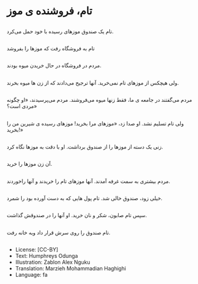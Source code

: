 # تام، فروشنده ی موز

##
تام یک صندوق موزهای رسیده با خود حمل می‌کرد.

##
تام به فروشگاه رفت که موزها را بفروشد

##
مردم در فروشگاه در حال خریدن میوه بودند.

##
ولی هیچکس از موزهای تام نمی‌خرید. آنها ترجیح می‌دادند که از زن ها میوه بخرند.

##
مردم می‌گفتند در جامعه ی ما، فقط زنها میوه می‌فروشند. مردم می‌پرسیدند، «او چگونه مردی است؟»

##
ولی تام تسلیم نشد. او صدا زد، «موزهای مرا بخرید! موزهای رسیده ی شیرین من را بخرید!»

##
زنی یک دسته از موزها را از صندوق برداشت. او با دقت به موزها نگاه کرد.

##
آن زن موزها را خرید.

##
مردم بیشتری به سمت غرفه آمدند. آنها موزهای تام را خریدند و آنها راخوردند.

##
خیلی زود، صندوق خالی شد. تام پول هایی که به دست آورده بود را شمرد.

##
سپس تام صابون، شکر و نان خرید. او آنها را در صندوقش گذاشت.

##
تام صندوق را روی سرش قرار داد وبه خانه رفت.

##
* License: [CC-BY]
* Text: Humphreys Odunga
* Illustration: Zablon Alex Nguku
* Translation: Marzieh Mohammadian Haghighi
* Language: fa
